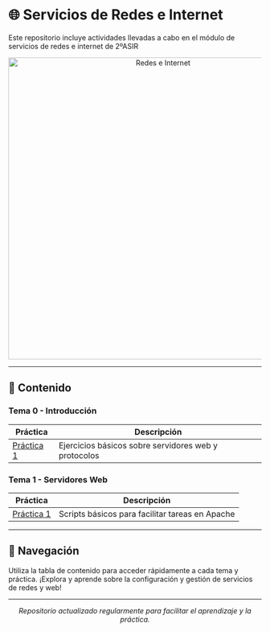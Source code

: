 # 🌐 Servicios de Redes e Internet 

Este repositorio incluye actividades llevadas a cabo en el módulo de servicios de redes e internet
de 2ºASIR

<p align="center">
  <img src="https://redeseinternetblog.wordpress.com/wp-content/uploads/2017/11/cropped-iab-global-network-644x4292.jpg" alt="Redes e Internet" width="600"/>
</p>

---

## 📂 Contenido

### Tema 0 - Introducción

| Práctica           | Descripción                                               |
|--------------------|-----------------------------------------------------------|
| [Práctica 1](Tema-0/Actividad-de-introducción.pdf) | Ejercicios básicos sobre servidores web y protocolos |

### Tema 1 - Servidores Web

| Práctica           | Descripción                                           |
|--------------------|-------------------------------------------------------|
| [Práctica 1](Tema-1/Práctica_1.1_ScriptsApache.md) | Scripts básicos para facilitar tareas en Apache       |

---

## 🚀 Navegación

Utiliza la tabla de contenido para acceder rápidamente a cada tema y práctica. ¡Explora y aprende sobre la configuración y gestión de servicios de redes y web!

---

<p align="center">
  <i>Repositorio actualizado regularmente para facilitar el aprendizaje y la práctica.</i>
</p>
